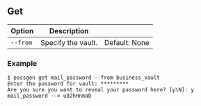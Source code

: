 ## Get


| Option                     | Description                              |                 |
| -------------------------- | ---------------------------------------- | --------------- |
| ``--from``                 | Specify the vault.                       | Default: None   |


### Example

```
$ passgen get mail_password --from business_vault
Enter the password for vault: *********
Are you sure you want to reveal your password here? [y\N]: y
mail_password --> u82hHnmaD
```
